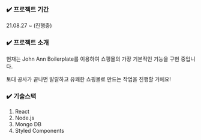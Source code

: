 ### ✔️ 프로젝트 기간

21.08.27 ~ (진행중)

### ✔️ 프로젝트 소개

현재는 John Ann Boilerplate를 이용하여 쇼핑몰의 가장 기본적인 기능을 구현 중입니다.

토대 공사가 끝나면 발랄하고 유쾌한 쇼핑몰로 만드는 작업을 진행할 거에요!

### ✔️ 기술스택

1. React
2. Node.js
3. Mongo DB
4. Styled Components
